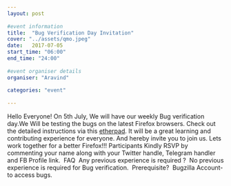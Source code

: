 ```yaml
---
layout: post
​
#event information
title:  "Bug Verification Day Invitation"
cover: "../assets/qmo.jpeg"
date:   2017-07-05
start_time: "06:00"
end_time: "24:00"
​
#event organiser details
organiser: "Aravind"
​
categories: "event"
​
---
```

Hello Everyone!
On 5th July, We will have our weekly Bug verification day.We Will be testing the bugs on the latest Firefox browsers. 
Check out the detailed instructions via this <a href="https://public.etherpad-mozilla.org/p/MozillaIN_QA_Bug_Verification_Day_20170705">etherpad</a>.
It will be a great learning and contributing experience for everyone. And hereby invite you to join us. Lets work together for a better Firefox!!!
Participants Kindly RSVP by commenting your name along with your Twitter handle, Telegram handler and FB Profile link.
​
FAQ
​
Any previous experience is required ?
​
No previous experience is required for Bug verification.
​
Prerequisite?
​
Bugzilla Account- to access bugs.
​
